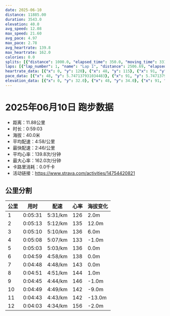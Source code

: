 ```yaml
---
date: 2025-06-10
distance: 11885.00
duration: 3543.0
elevation: 40.0
avg_speed: 12.08
max_speed: 21.60
avg_pace: 4.97
max_pace: 2.78
avg_heartrate: 139.8
max_heartrate: 162.0
calories: 0.0
splits: [{"distance": 1000.0, "elapsed_time": 350.0, "moving_time": 331.0, "average_speed": 3.02, "pace": 5.518774834437085, "average_heartrate": 126.54407294832826, "elevation_difference": 2.0, "split_number": 1}, {"distance": 1002.0, "elapsed_time": 313.0, "moving_time": 313.0, "average_speed": 3.2, "pace": 5.208343749999999, "average_heartrate": 135.53993610223642, "elevation_difference": 12.0, "split_number": 2}, {"distance": 999.5, "elapsed_time": 310.0, "moving_time": 310.0, "average_speed": 3.22, "pace": 5.175993788819875, "average_heartrate": 136.06774193548387, "elevation_difference": 6.0, "split_number": 3}, {"distance": 1001.0, "elapsed_time": 308.0, "moving_time": 308.0, "average_speed": 3.25, "pace": 5.128215384615384, "average_heartrate": 133.74025974025975, "elevation_difference": -1.0, "split_number": 4}, {"distance": 998.5, "elapsed_time": 303.0, "moving_time": 303.0, "average_speed": 3.3, "pace": 5.050515151515151, "average_heartrate": 136.22772277227722, "elevation_difference": 0.0, "split_number": 5}, {"distance": 1000.5, "elapsed_time": 299.0, "moving_time": 299.0, "average_speed": 3.35, "pace": 4.975134328358209, "average_heartrate": 138.9598662207358, "elevation_difference": 0.0, "split_number": 6}, {"distance": 999.0, "elapsed_time": 288.0, "moving_time": 288.0, "average_speed": 3.47, "pace": 4.803083573487031, "average_heartrate": 143.64236111111111, "elevation_difference": 0.0, "split_number": 7}, {"distance": 999.5, "elapsed_time": 291.0, "moving_time": 291.0, "average_speed": 3.43, "pace": 4.859096209912535, "average_heartrate": 144.05154639175257, "elevation_difference": 1.0, "split_number": 8}, {"distance": 1003.0, "elapsed_time": 285.0, "moving_time": 285.0, "average_speed": 3.52, "pace": 4.734857954545454, "average_heartrate": 146.91228070175438, "elevation_difference": -1.0, "split_number": 9}, {"distance": 998.0, "elapsed_time": 289.0, "moving_time": 289.0, "average_speed": 3.45, "pace": 4.830927536231884, "average_heartrate": 142.94773519163763, "elevation_difference": -9.0, "split_number": 10}, {"distance": 999.5, "elapsed_time": 283.0, "moving_time": 283.0, "average_speed": 3.53, "pace": 4.721444759206799, "average_heartrate": 142.63250883392226, "elevation_difference": -13.0, "split_number": 11}, {"distance": 884.5, "elapsed_time": 247.0, "moving_time": 243.0, "average_speed": 3.64, "pace": 4.578763736263736, "average_heartrate": 156.4100418410042, "elevation_difference": -2.0, "split_number": 12}]
laps: [{"lap_number": 1, "name": "Lap 1", "distance": 2506.69, "elapsed_time": 820.0, "moving_time": 820.0, "average_speed": 3.06, "pace": 5.446633986928104, "average_heartrate": 132.45454545454547, "max_heartrate": 141, "start_date": "2025-06-10 19:39:18+00:00", "elevation_difference": 32.0}, {"lap_number": 2, "name": "Lap 2", "distance": 6907.66, "elapsed_time": 2044.0, "moving_time": 2044.0, "average_speed": 3.38, "pace": 4.930976331360947, "average_heartrate": 140.43103448275863, "max_heartrate": 151, "start_date": "2025-06-10 19:52:59+00:00", "elevation_difference": 0.0}, {"lap_number": 3, "name": "Lap 3", "distance": 2471.63, "elapsed_time": 702.0, "moving_time": 702.0, "average_speed": 3.52, "pace": 4.734857954545454, "average_heartrate": 146.8, "max_heartrate": 160, "start_date": "2025-06-10 20:27:03+00:00", "elevation_difference": 8.0}]
heartrate_data: [{"x": 0, "y": 120}, {"x": 48, "y": 115}, {"x": 91, "y": 128}, {"x": 128, "y": 125}, {"x": 179, "y": 119}, {"x": 219, "y": 137}, {"x": 258, "y": 131}, {"x": 298, "y": 131}, {"x": 335, "y": 130}, {"x": 372, "y": 130}, {"x": 411, "y": 135}, {"x": 450, "y": 139}, {"x": 485, "y": 139}, {"x": 520, "y": 133}, {"x": 558, "y": 135}, {"x": 595, "y": 139}, {"x": 632, "y": 138}, {"x": 670, "y": 137}, {"x": 707, "y": 141}, {"x": 746, "y": 140}, {"x": 780, "y": 137}, {"x": 818, "y": 135}, {"x": 854, "y": 133}, {"x": 891, "y": 133}, {"x": 928, "y": 133}, {"x": 964, "y": 134}, {"x": 1001, "y": 133}, {"x": 1038, "y": 135}, {"x": 1074, "y": 135}, {"x": 1110, "y": 132}, {"x": 1147, "y": 134}, {"x": 1184, "y": 137}, {"x": 1221, "y": 133}, {"x": 1257, "y": 129}, {"x": 1294, "y": 138}, {"x": 1330, "y": 136}, {"x": 1367, "y": 136}, {"x": 1403, "y": 136}, {"x": 1438, "y": 137}, {"x": 1474, "y": 137}, {"x": 1511, "y": 135}, {"x": 1546, "y": 136}, {"x": 1583, "y": 136}, {"x": 1619, "y": 137}, {"x": 1656, "y": 136}, {"x": 1692, "y": 138}, {"x": 1728, "y": 139}, {"x": 1763, "y": 142}, {"x": 1798, "y": 141}, {"x": 1832, "y": 142}, {"x": 1867, "y": 141}, {"x": 1902, "y": 133}, {"x": 1936, "y": 145}, {"x": 1970, "y": 145}, {"x": 2004, "y": 144}, {"x": 2038, "y": 146}, {"x": 2072, "y": 146}, {"x": 2107, "y": 145}, {"x": 2142, "y": 142}, {"x": 2176, "y": 144}, {"x": 2211, "y": 144}, {"x": 2246, "y": 144}, {"x": 2281, "y": 144}, {"x": 2315, "y": 144}, {"x": 2350, "y": 145}, {"x": 2385, "y": 141}, {"x": 2419, "y": 146}, {"x": 2453, "y": 142}, {"x": 2488, "y": 145}, {"x": 2522, "y": 147}, {"x": 2554, "y": 148}, {"x": 2587, "y": 151}, {"x": 2622, "y": 147}, {"x": 2656, "y": 146}, {"x": 2690, "y": 147}, {"x": 2723, "y": 148}, {"x": 2758, "y": 145}, {"x": 2791, "y": 145}, {"x": 2824, "y": 146}, {"x": 2859, "y": 146}, {"x": 2896, "y": 139}, {"x": 2931, "y": 141}, {"x": 2965, "y": 139}, {"x": 2999, "y": 142}, {"x": 3034, "y": 141}, {"x": 3069, "y": 140}, {"x": 3104, "y": 141}, {"x": 3139, "y": 142}, {"x": 3174, "y": 142}, {"x": 3209, "y": 144}, {"x": 3242, "y": 142}, {"x": 3273, "y": 141}, {"x": 3305, "y": 145}, {"x": 3334, "y": 152}, {"x": 3363, "y": 159}, {"x": 3394, "y": 157}, {"x": 3443, "y": 151}, {"x": 3475, "y": 160}, {"x": 3507, "y": 160}, {"x": 3538, "y": 158}]
pace_data: [{"x": 48, "y": 5.747137931034483}, {"x": 91, "y": 5.747137931034483}, {"x": 128, "y": 5.050515151515151}, {"x": 179, "y": 5.208343749999999}, {"x": 219, "y": 5.5555666666666665}, {"x": 258, "y": 5.747137931034483}, {"x": 298, "y": 5.5555666666666665}, {"x": 335, "y": 5.376354838709677}, {"x": 372, "y": 5.376354838709677}, {"x": 411, "y": 5.208343749999999}, {"x": 450, "y": 5.208343749999999}, {"x": 485, "y": 4.761914285714285}, {"x": 520, "y": 4.761914285714285}, {"x": 558, "y": 5.376354838709677}, {"x": 595, "y": 4.901970588235294}, {"x": 632, "y": 5.5555666666666665}, {"x": 670, "y": 5.5555666666666665}, {"x": 707, "y": 6.6666799999999995}, {"x": 746, "y": 5.787048611111111}, {"x": 780, "y": 4.761914285714285}, {"x": 818, "y": 5.050515151515151}, {"x": 854, "y": 5.376354838709677}, {"x": 891, "y": 5.208343749999999}, {"x": 928, "y": 5.208343749999999}, {"x": 964, "y": 5.208343749999999}, {"x": 1001, "y": 5.208343749999999}, {"x": 1038, "y": 4.901970588235294}, {"x": 1074, "y": 5.208343749999999}, {"x": 1110, "y": 5.376354838709677}, {"x": 1147, "y": 4.901970588235294}, {"x": 1184, "y": 5.050515151515151}, {"x": 1221, "y": 5.208343749999999}, {"x": 1257, "y": 5.208343749999999}, {"x": 1294, "y": 5.050515151515151}, {"x": 1330, "y": 4.901970588235294}, {"x": 1367, "y": 4.901970588235294}, {"x": 1403, "y": 4.901970588235294}, {"x": 1438, "y": 5.050515151515151}, {"x": 1474, "y": 5.208343749999999}, {"x": 1511, "y": 5.050515151515151}, {"x": 1546, "y": 5.376354838709677}, {"x": 1583, "y": 5.050515151515151}, {"x": 1619, "y": 5.208343749999999}, {"x": 1656, "y": 4.901970588235294}, {"x": 1692, "y": 5.208343749999999}, {"x": 1728, "y": 4.901970588235294}, {"x": 1763, "y": 5.050515151515151}, {"x": 1798, "y": 4.761914285714285}, {"x": 1832, "y": 5.050515151515151}, {"x": 1867, "y": 5.050515151515151}, {"x": 1902, "y": 4.901970588235294}, {"x": 1936, "y": 4.761914285714285}, {"x": 1970, "y": 4.761914285714285}, {"x": 2004, "y": 4.629638888888889}, {"x": 2038, "y": 4.761914285714285}, {"x": 2072, "y": 4.901970588235294}, {"x": 2107, "y": 4.901970588235294}, {"x": 2142, "y": 4.761914285714285}, {"x": 2176, "y": 4.761914285714285}, {"x": 2211, "y": 5.050515151515151}, {"x": 2246, "y": 4.901970588235294}, {"x": 2281, "y": 4.761914285714285}, {"x": 2315, "y": 4.761914285714285}, {"x": 2350, "y": 5.208343749999999}, {"x": 2385, "y": 4.761914285714285}, {"x": 2419, "y": 4.629638888888889}, {"x": 2453, "y": 4.761914285714285}, {"x": 2488, "y": 4.901970588235294}, {"x": 2522, "y": 4.629638888888889}, {"x": 2554, "y": 4.629638888888889}, {"x": 2587, "y": 4.761914285714285}, {"x": 2622, "y": 4.901970588235294}, {"x": 2656, "y": 4.761914285714285}, {"x": 2690, "y": 4.761914285714285}, {"x": 2723, "y": 4.761914285714285}, {"x": 2758, "y": 4.504513513513513}, {"x": 2791, "y": 4.761914285714285}, {"x": 2824, "y": 4.504513513513513}, {"x": 2859, "y": 5.050515151515151}, {"x": 2896, "y": 4.901970588235294}, {"x": 2931, "y": 4.385973684210526}, {"x": 2965, "y": 5.050515151515151}, {"x": 2999, "y": 4.629638888888889}, {"x": 3034, "y": 4.761914285714285}, {"x": 3069, "y": 4.901970588235294}, {"x": 3104, "y": 4.629638888888889}, {"x": 3139, "y": 4.901970588235294}, {"x": 3174, "y": 5.050515151515151}, {"x": 3209, "y": 5.050515151515151}, {"x": 3242, "y": 4.2735128205128206}, {"x": 3273, "y": 4.504513513513513}, {"x": 3305, "y": 4.166675}, {"x": 3334, "y": 3.968261904761904}, {"x": 3363, "y": 5.376354838709677}, {"x": 3394, "y": 4.385973684210526}, {"x": 3443, "y": 7.777274848343444}, {"x": 3475, "y": 4.385973684210526}, {"x": 3507, "y": 4.2735128205128206}, {"x": 3538, "y": 4.504513513513513}]
elevation_data: [{"x": 0, "y": 32.0}, {"x": 48, "y": 34.0}, {"x": 91, "y": 34.0}, {"x": 128, "y": 33.0}, {"x": 179, "y": 25.0}, {"x": 219, "y": 32.0}, {"x": 258, "y": 33.0}, {"x": 298, "y": 33.0}, {"x": 335, "y": 34.0}, {"x": 372, "y": 34.0}, {"x": 411, "y": 37.0}, {"x": 450, "y": 40.0}, {"x": 485, "y": 41.0}, {"x": 520, "y": 40.0}, {"x": 558, "y": 42.0}, {"x": 595, "y": 44.0}, {"x": 632, "y": 45.0}, {"x": 670, "y": 47.0}, {"x": 707, "y": 49.0}, {"x": 746, "y": 50.0}, {"x": 780, "y": 49.0}, {"x": 818, "y": 52.0}, {"x": 854, "y": 52.0}, {"x": 891, "y": 52.0}, {"x": 928, "y": 51.0}, {"x": 964, "y": 52.0}, {"x": 1001, "y": 51.0}, {"x": 1038, "y": 51.0}, {"x": 1074, "y": 51.0}, {"x": 1110, "y": 52.0}, {"x": 1147, "y": 52.0}, {"x": 1184, "y": 51.0}, {"x": 1221, "y": 51.0}, {"x": 1257, "y": 51.0}, {"x": 1294, "y": 51.0}, {"x": 1330, "y": 52.0}, {"x": 1367, "y": 51.0}, {"x": 1403, "y": 52.0}, {"x": 1438, "y": 51.0}, {"x": 1474, "y": 52.0}, {"x": 1511, "y": 52.0}, {"x": 1546, "y": 52.0}, {"x": 1583, "y": 51.0}, {"x": 1619, "y": 51.0}, {"x": 1656, "y": 51.0}, {"x": 1692, "y": 51.0}, {"x": 1728, "y": 52.0}, {"x": 1763, "y": 52.0}, {"x": 1798, "y": 52.0}, {"x": 1832, "y": 51.0}, {"x": 1867, "y": 51.0}, {"x": 1902, "y": 51.0}, {"x": 1936, "y": 51.0}, {"x": 1970, "y": 52.0}, {"x": 2004, "y": 52.0}, {"x": 2038, "y": 52.0}, {"x": 2072, "y": 51.0}, {"x": 2107, "y": 52.0}, {"x": 2142, "y": 51.0}, {"x": 2176, "y": 52.0}, {"x": 2211, "y": 52.0}, {"x": 2246, "y": 52.0}, {"x": 2281, "y": 51.0}, {"x": 2315, "y": 52.0}, {"x": 2350, "y": 52.0}, {"x": 2385, "y": 52.0}, {"x": 2419, "y": 51.0}, {"x": 2453, "y": 52.0}, {"x": 2488, "y": 52.0}, {"x": 2522, "y": 52.0}, {"x": 2554, "y": 51.0}, {"x": 2587, "y": 51.0}, {"x": 2622, "y": 52.0}, {"x": 2656, "y": 51.0}, {"x": 2690, "y": 51.0}, {"x": 2723, "y": 51.0}, {"x": 2758, "y": 52.0}, {"x": 2791, "y": 51.0}, {"x": 2824, "y": 51.0}, {"x": 2859, "y": 52.0}, {"x": 2896, "y": 49.0}, {"x": 2931, "y": 48.0}, {"x": 2965, "y": 47.0}, {"x": 2999, "y": 44.0}, {"x": 3034, "y": 42.0}, {"x": 3069, "y": 41.0}, {"x": 3104, "y": 39.0}, {"x": 3139, "y": 37.0}, {"x": 3174, "y": 38.0}, {"x": 3209, "y": 37.0}, {"x": 3242, "y": 33.0}, {"x": 3273, "y": 30.0}, {"x": 3305, "y": 29.0}, {"x": 3334, "y": 29.0}, {"x": 3363, "y": 28.0}, {"x": 3394, "y": 28.0}, {"x": 3443, "y": 22.0}, {"x": 3475, "y": 28.0}, {"x": 3507, "y": 29.0}, {"x": 3538, "y": 28.0}]
---
```


# 2025年06月10日 跑步数据

- 距离：11.88公里
- 时长：0:59:03
- 海拔：40.0米
- 平均配速：4:58/公里
- 最快配速：2:46/公里
- 平均心率：139.8次/分钟
- 最大心率：162.0次/分钟
- 卡路里消耗：0.0千卡
- 活动链接：https://www.strava.com/activities/14754420821

## 公里分割

| 公里 | 用时 | 配速 | 心率 | 海拔变化 |
|------|------|------|------|------|
| 1 | 0:05:31 | 5:31/km | 126 | 2.0m |
| 2 | 0:05:13 | 5:12/km | 135 | 12.0m |
| 3 | 0:05:10 | 5:10/km | 136 | 6.0m |
| 4 | 0:05:08 | 5:07/km | 133 | -1.0m |
| 5 | 0:05:03 | 5:03/km | 136 | 0.0m |
| 6 | 0:04:59 | 4:58/km | 138 | 0.0m |
| 7 | 0:04:48 | 4:48/km | 143 | 0.0m |
| 8 | 0:04:51 | 4:51/km | 144 | 1.0m |
| 9 | 0:04:45 | 4:44/km | 146 | -1.0m |
| 10 | 0:04:49 | 4:49/km | 142 | -9.0m |
| 11 | 0:04:43 | 4:43/km | 142 | -13.0m |
| 12 | 0:04:03 | 4:34/km | 156 | -2.0m |

